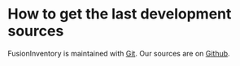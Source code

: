 # How to get the last development sources


FusionInventory is maintained with [Git](http://git-scm.com/). Our sources are
on [Github](http://github.com/fusioinventory/).
